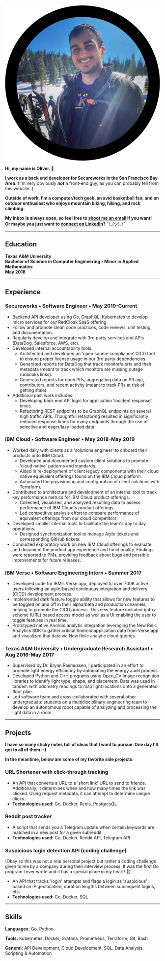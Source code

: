 ![Image of Oliver](./assets/avatar.png)

**Hi, my name is Oliver. 👋**

**I work as a back end developer for Secureworks in the San Francisco Bay Area.**
(I'm very obviously _**not**_ a front-end guy, as you can probably tell from this website..)

**Outside of work, I'm a computer/tech geek, an avid basketball fan, and an outdoor enthusiast who enjoys mountain biking, hiking, and rock climbing.**

**My inbox is always open, so feel free to [shoot me an email](mailto:olivermdelgado.github@gmail.com) if you want!\
Or maybe you just want to [connect on LinkedIn](https://www.linkedin.com/in/olivermdelgado/)?** ¯\\\_(ツ)\_/¯
* * *
## Education
**Texas A&M University**\
**Bachelor of Science in Computer Engineering • Minor in Applied Mathematics**\
**May 2018**

* * *

## Experience
### Secureworks • Software Engineer • May 2019-Current
* Backend API developer using Go, GraphQL, Kubernetes to develop micro services for our RedCloak SaaS offering.
* Follow and promote clean code practices, code reviews, unit testing, and documentation.
* Regularly develop and integrate with 3rd party services and APIs (DataDog, Salesforce, AWS, etc).
* Developed internal accountability tools.
    * Architected and developed an 'open source compliance' CICD tool to ensure proper license usage in our 3rd party dependencies.
    * Generated reports for DataDog that track monitor/alerts and their metadata (meant to track which monitors are missing outage runbooks links).
    * Generated reports for open PRs, aggregating data on PR age, contributors, and recent activity (meant to track PRs at risk of getting stale).
* Additional past work includes:
    * Developing back end API logic for application 'incident response' times.
    * Refactoring REST endpoints to be GraphQL endpoints on several high traffic APIs. Thoughtful refactoring resulted in significantly reduced response times for many endpoints through the use of selective and eager/lazy loaded data.

### IBM Cloud • Software Engineer • May 2018-May 2019
* Worked daily with clients as a 'solutions engineer' to onboard their products onto IBM Cloud.
    * Developed and documented custom client solutions to promote 'cloud native' patterns and standards.
    * Aided in re-deployment of client legacy components with their cloud native equivalent offerings found on the IBM Cloud platform.
    * Automated the provisioning and configuration of client solutions with Terraform.
* Contributed to architecture and development of an internal tool to track key performance metrics for IBM Cloud product offerings.
    * Collected, visualized, and analyzed resulting data to assess performance of IBM Cloud's product offerings.
    * Led competitive analysis effort to compare performance of equivalent offerings from our cloud competitors.
* Developed smaller internal tools to facilitate the team's day to day operations.
    * Designed synchronization tool to manage Agile tickets and corresponding GitHub tickets.
* Conducted exploratory work on new IBM Cloud offerings to evaluate and document the product app experience and functionality. Findings were reported to PMs, providing feedback about bugs and possible improvements for future releases.

### IBM Verse • Software Engineering Intern • Summer 2017
* Developed code for IBM’s Verse app, deployed to over 700K active users following an agile-based continuous integration and delivery (CICD) development process.
* Implemented dark feature toggle ability that allows for new features to be toggled on and off in their alpha/beta and production channels, helping to promote the CICD process. This new feature included both a scheme (URL) based access model as well as a UI enabling the user to toggle features in real time. 
* Prototyped native Android analytic integration leveraging the New Relic Analytics SDK to gather critical Android application data from Verse app and visualized that data via New Relic analytic cloud queries. 

### Texas A&M University • Undergraduate Research Assistant • Aug 2016-May 2017
* Supervised by Dr. Bryan Rasmussen, I participated in an effort to promote light energy efficiency by automating the energy audit process. 
* Developed Python and C++ programs using Open_CV image recognition libraries to identify light type, shape, and placement. Data was used in tandem with odometry readings to map light locations onto a generated floor plan. 
* Led software team and cross-collaborated with several other undergraduate students on a multidisciplinary engineering team to develop an autonomous robot capable of analyzing and processing the light data in a room.
 
* * *

## Projects
**I have so many sticky notes full of ideas that I want to pursue. One day I'll get to all of them :-)**  

**In the meantime, below are some of my favorite side projects:**

### URL Shortener with click-through tracking
* An API that converts a URL to a 'short link' URL to send to friends. Additionally, it determines when and how many times the link was clicked. Using request metadata, it can attempt to determine unique clicks.
* **Technologies used:** Go, Docker, Redis, PostgresQL
	
### Reddit post tracker
* A script that sends you a Telegram update when certain keywords are matched in a new post for a given subreddit.
* **Technologies used:** Go, Docker, Reddit API, Telegram API

### Suspicious login detection API (coding challenge)
(Okay so this was not a _real_ personal project but rather a coding challenge given to me by a company during their interview process. It was the first Go program I ever wrote and it has a special place in my heart! 🙂)
* An API that tracks 'login' attempts and flags a login as 'suspicious' based on IP geolocation, duration lengths between subsequent logins, etc.  
* **Technologies used:** Go, Docker, SQL

* * *

## Skills
**Languages:** Go, Python

**Tools:** Kubernetes, Docker, Grafana, Prometheus, Terraform, Git, Bash

**General:** API Development, Cloud Development, SQL, Data Analysis, Scripting & Automation
